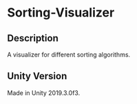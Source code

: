 # Sorting-Visualizer

  <h2>Description</h2>
    A visualizer for different sorting algorithms.

  <h2>Unity Version</h2>
    Made in Unity 2019.3.0f3.
